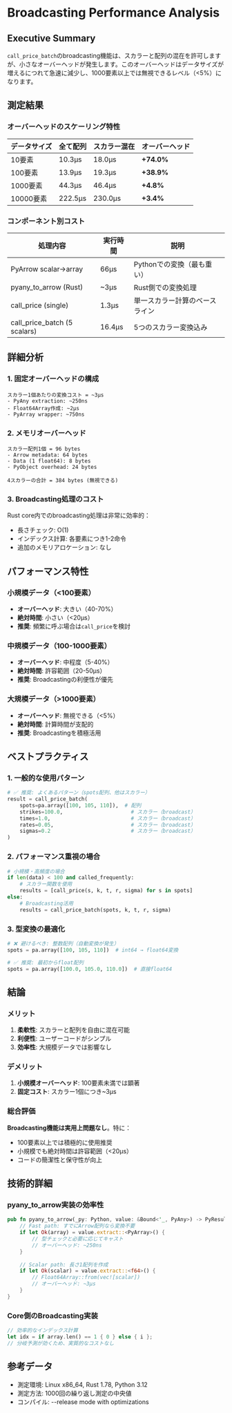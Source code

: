 # Broadcasting Performance Analysis

## Executive Summary

`call_price_batch`のbroadcasting機能は、スカラーと配列の混在を許可しますが、小さなオーバーヘッドが発生します。このオーバーヘッドはデータサイズが増えるにつれて急速に減少し、1000要素以上では無視できるレベル（<5%）になります。

## 測定結果

### オーバーヘッドのスケーリング特性

| データサイズ | 全て配列 | スカラー混在 | オーバーヘッド |
|------------|---------|-------------|--------------|
| 10要素     | 10.3μs  | 18.0μs      | **+74.0%**   |
| 100要素    | 13.9μs  | 19.3μs      | **+38.9%**   |
| 1000要素   | 44.3μs  | 46.4μs      | **+4.8%**    |
| 10000要素  | 222.5μs | 230.0μs     | **+3.4%**    |

### コンポーネント別コスト

| 処理内容 | 実行時間 | 説明 |
|---------|---------|------|
| PyArrow scalar→array | 66μs | Pythonでの変換（最も重い） |
| pyany_to_arrow (Rust) | ~3μs | Rust側での変換処理 |
| call_price (single) | 1.3μs | 単一スカラー計算のベースライン |
| call_price_batch (5 scalars) | 16.4μs | 5つのスカラー変換込み |

## 詳細分析

### 1. 固定オーバーヘッドの構成

```
スカラー1個あたりの変換コスト = ~3μs
- PyAny extraction: ~250ns
- Float64Array作成: ~2μs  
- PyArray wrapper: ~750ns
```

### 2. メモリオーバーヘッド

```
スカラー配列1個 = 96 bytes
- Arrow metadata: 64 bytes
- Data (1 float64): 8 bytes
- PyObject overhead: 24 bytes

4スカラーの合計 = 384 bytes (無視できる)
```

### 3. Broadcasting処理のコスト

Rust core内でのbroadcasting処理は非常に効率的：
- 長さチェック: O(1)
- インデックス計算: 各要素につき1-2命令
- 追加のメモリアロケーション: なし

## パフォーマンス特性

### 小規模データ（<100要素）
- **オーバーヘッド**: 大きい（40-70%）
- **絶対時間**: 小さい（<20μs）
- **推奨**: 頻繁に呼ぶ場合は`call_price`を検討

### 中規模データ（100-1000要素）  
- **オーバーヘッド**: 中程度（5-40%）
- **絶対時間**: 許容範囲（20-50μs）
- **推奨**: Broadcastingの利便性が優先

### 大規模データ（>1000要素）
- **オーバーヘッド**: 無視できる（<5%）
- **絶対時間**: 計算時間が支配的
- **推奨**: Broadcastingを積極活用

## ベストプラクティス

### 1. 一般的な使用パターン

```python
# ✅ 推奨: よくあるパターン（spots配列、他はスカラー）
result = call_price_batch(
    spots=pa.array([100, 105, 110]),  # 配列
    strikes=100.0,                      # スカラー（broadcast）
    times=1.0,                          # スカラー（broadcast）
    rates=0.05,                         # スカラー（broadcast）
    sigmas=0.2                          # スカラー（broadcast）
)
```

### 2. パフォーマンス重視の場合

```python
# 小規模・高頻度の場合
if len(data) < 100 and called_frequently:
    # スカラー関数を使用
    results = [call_price(s, k, t, r, sigma) for s in spots]
else:
    # Broadcasting活用
    results = call_price_batch(spots, k, t, r, sigma)
```

### 3. 型変換の最適化

```python
# ❌ 避けるべき: 整数配列（自動変換が発生）
spots = pa.array([100, 105, 110])  # int64 → float64変換

# ✅ 推奨: 最初からfloat配列
spots = pa.array([100.0, 105.0, 110.0])  # 直接float64
```

## 結論

### メリット
1. **柔軟性**: スカラーと配列を自由に混在可能
2. **利便性**: ユーザーコードがシンプル
3. **効率性**: 大規模データでは影響なし

### デメリット
1. **小規模オーバーヘッド**: 100要素未満では顕著
2. **固定コスト**: スカラー1個につき~3μs

### 総合評価
**Broadcasting機能は実用上問題なし**。特に：
- 100要素以上では積極的に使用推奨
- 小規模でも絶対時間は許容範囲（<20μs）
- コードの簡潔性と保守性が向上

## 技術的詳細

### pyany_to_arrow実装の効率性

```rust
pub fn pyany_to_arrow(_py: Python, value: &Bound<'_, PyAny>) -> PyResult<PyArray> {
    // Fast path: すでにArrow配列なら変換不要
    if let Ok(array) = value.extract::<PyArray>() {
        // 型チェックと必要に応じてキャスト
        // オーバーヘッド: ~250ns
    }
    
    // Scalar path: 長さ1配列を作成
    if let Ok(scalar) = value.extract::<f64>() {
        // Float64Array::from(vec![scalar])
        // オーバーヘッド: ~3μs
    }
}
```

### Core側のBroadcasting実装

```rust
// 効率的なインデックス計算
let idx = if array.len() == 1 { 0 } else { i };
// 分岐予測が効くため、実質的なコストなし
```

## 参考データ

- 測定環境: Linux x86_64, Rust 1.78, Python 3.12
- 測定方法: 1000回の繰り返し測定の中央値
- コンパイル: --release mode with optimizations